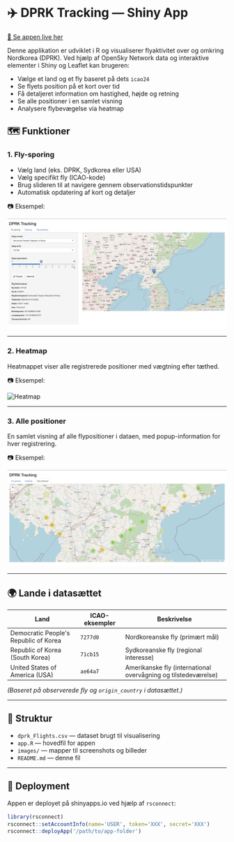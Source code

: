# ✈️ DPRK Tracking — Shiny App

[🔗 Se appen live her](https://lukasbachcouzy.shinyapps.io/dprk/)

Denne applikation er udviklet i R og visualiserer flyaktivitet over og omkring Nordkorea (DPRK). Ved hjælp af OpenSky Network data og interaktive elementer i Shiny og Leaflet kan brugeren:

- Vælge et land og et fly baseret på dets `icao24`
- Se flyets position på et kort over tid
- Få detaljeret information om hastighed, højde og retning
- Se alle positioner i en samlet visning
- Analysere flybevægelse via heatmap

## 🗺️ Funktioner

### 1. **Fly-sporing**
- Vælg land (eks. DPRK, Sydkorea eller USA)
- Vælg specifikt fly (ICAO-kode)
- Brug slideren til at navigere gennem observationstidspunkter
- Automatisk opdatering af kort og detaljer

📷 Eksempel:

![Flysporing](images/flysporing.png)

---

### 2. **Heatmap**
Heatmappet viser alle registrerede positioner med vægtning efter tæthed.

📷 Eksempel:

![Heatmap](images/heatmap.png)

---

### 3. **Alle positioner**
En samlet visning af alle flypositioner i dataen, med popup-information for hver registrering.

📷 Eksempel:

![Alle positioner](images/all_positions.png)

---

## 🌍 Lande i datasættet

| Land                                      | ICAO-eksempler | Beskrivelse                                           |
|------------------------------------------|----------------|--------------------------------------------------------|
| Democratic People's Republic of Korea    | `7277d0`          | Nordkoreanske fly (primært mål)                      |
| Republic of Korea (South Korea)          | `71cb15`          | Sydkoreanske fly (regional interesse)                |
| United States of America (USA)           | `ae64a7`          | Amerikanske fly (international overvågning og tilstedeværelse) |

*(Baseret på observerede fly og `origin_country` i datasættet.)*

---

## 📁 Struktur

- `dprk_Flights.csv` — dataset brugt til visualisering
- `app.R` — hovedfil for appen
- `images/` — mapper til screenshots og billeder
- `README.md` — denne fil

---

## 🚀 Deployment

Appen er deployet på shinyapps.io ved hjælp af `rsconnect`:

```r
library(rsconnect)
rsconnect::setAccountInfo(name='USER', token='XXX', secret='XXX')
rsconnect::deployApp('/path/to/app-folder')
